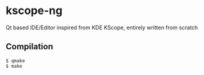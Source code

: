 # kscope-ng
Qt based IDE/Editor inspired from KDE KScope, entirely written from scratch 

## Compilation
    $ qmake
    $ make

